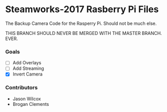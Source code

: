 
# Steamworks-2017 Rasberry Pi Files
 
The Backup Camera Code for the Rasperry Pi. Should not be much else.

THIS BRANCH SHOULD NEVER BE MERGED WITH THE MASTER BRANCH. EVER.

### Goals
 - [ ] Add Overlays
 - [ ] Add Streaming
 - [X] Invert Camera

### Contributors
 * Jason Wilcox
 * Brogan Clements
